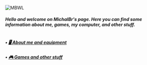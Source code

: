 ![MBWL](https://github.com/TheMichalBr/michalbr/blob/main/pictures/icon.png?raw=true)
<h5>Hello and welcome on MichalBr's page. Here you can find some information about me, games, my computer, and other stuff.</h5>
<h1></h1>
<h5>• <a href="https://themichalbr.github.io/michalbr/about_me_and_equipment.html"> 🖥️ About me and equipment</a></h5>
<h5>• <a href="https://themichalbr.github.io/michalbr/games_and_other.html"> 🎮 Games and other stuff</a></h5>
